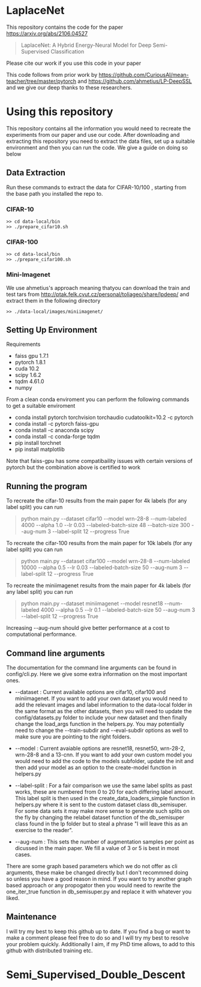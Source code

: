 # LaplaceNet
This repository contains the code for the paper https://arxiv.org/abs/2106.04527
> LaplaceNet: A Hybrid Energy-Neural Model for Deep Semi-Supervised Classification 

Please cite our work if you use this code in your paper

This code follows from prior work by https://github.com/CuriousAI/mean-teacher/tree/master/pytorch and https://github.com/ahmetius/LP-DeepSSL and we give our deep thanks to these researchers. 


# Using this repository
This repository contains all the information you would need to recreate the experiments from our paper and use our code. After downloading and extracting this repository you need to extract the data files, set up a suitable environment and then you can run the code. We give a guide on doing so below

## Data Extraction

Run these commands to extract the data for CIFAR-10/100 , starting from the base path you installed the repo to.

### CIFAR-10
```
>> cd data-local/bin
>> ./prepare_cifar10.sh
```

### CIFAR-100
```
>> cd data-local/bin
>> ./prepare_cifar100.sh
```

### Mini-Imagenet
We use ahmetius's approach meaning thatyou can download the train and test tars from  http://ptak.felk.cvut.cz/personal/toliageo/share/lpdeep/ and extract them in the following directory 
```
>> ./data-local/images/miniimagenet/
```

## Setting Up Environment 
Requirements 
- faiss gpu 1.7.1
- pytorch 1.8.1
- cuda 10.2
- scipy 1.6.2
- tqdm 4.61.0
- numpy

From a clean conda enviroment you can perform the following commands to get a suitable enviroment
- conda install pytorch torchvision torchaudio cudatoolkit=10.2 -c pytorch 
- conda install -c pytorch faiss-gpu 
- conda install -c anaconda scipy 
- conda install -c conda-forge tqdm 
- pip install torchnet 
- pip install matplotlib

Note that faiss-gpu has some compatibaility issues with certain versions of pytorch but the combination above is certified to work

## Running the program
To recreate the cifar-10 results from the main paper for 4k labels (for any label split)  you can run 

> python main.py --dataset cifar10 --model wrn-28-8 --num-labeled 4000 --alpha 1.0 --lr 0.03 --labeled-batch-size 48 --batch-size 300 --aug-num 3 --label-split 12 --progress True

To recreate the cifar-100 results from the main paper for 10k labels (for any label split)  you can run 

> python main.py --dataset cifar100 --model wrn-28-8 --num-labeled 10000 --alpha 0.5 --lr 0.03 --labeled-batch-size 50 --aug-num 3 --label-split 12 --progress True

To recreate the miniimagenet results from the main paper for 4k labels (for any label split)  you can run 

> python main.py --dataset miniimagenet --model resnet18 --num-labeled 4000 --alpha 0.5 --lr 0.1 --labeled-batch-size 50 --aug-num 3 --label-split 12 --progress True

Increasing --aug-num should give better performance at a cost to computational performance.

## Command line arguments

The documentation for the command line arguments can be found in config/cli.py. Here we give some extra information on the most important ones.

- --dataset : Current available options are cifar10, cifar100 and miniimagenet. If you want to add your own dataset you would need to add the relevant images and label information to the data-local folder in the same format as the other datasets, then you will need to update the config/datasets.py folder to include your new dataset and then finally change the load_args function in the helpers.py. You may potentially need to change the --train-subdir and --eval-subdir options as well to make sure you are pointing to the right folders. 

- --model : Current avaiable options are resnet18, resnet50, wrn-28-2, wrn-28-8 and a 13-cnn. If you want to add your own custom model you would need to add the code to the models subfolder, update the init and then add your model as an option to the create-model function in helpers.py

- --label-split : For a fair comparison we use the same label splits as past works, these are numbered from 0 to 20 for each differing label amount. This label split is then used in the create_data_loaders_simple function in helpers.py where it is sent to the custom dataset class db_semisuper. For some data sets it may make more sense to generate such splits on the fly by changing the relabel dataset function of the db_semisuper class found in the lp folder but to steal a phrase "I will leave this as an exercise to the reader".

- --aug-num : This sets the number of augmentation samples per point as dicussed in the main paper. We fill a value of 3 or 5 is best in most cases.


There are some graph based parameters which we do not offer as cli arguments, these make be changed directly but I don't recommned doing so unless you have a good reason in mind. If you want to try another graph based approach or any propogator then you would need to rewrite the one_iter_true function in db_semisuper.py and replace it with whatever you liked.




## Maintenance

I will try my best to keep this github up to date. If you find a bug or want to make a comment please feel free to do so and I will try my best to resolve your problem quickly.
Additionally I aim, if my PhD time allows, to add to this github with distributed training etc. 
# Semi_Supervised_Double_Descent
